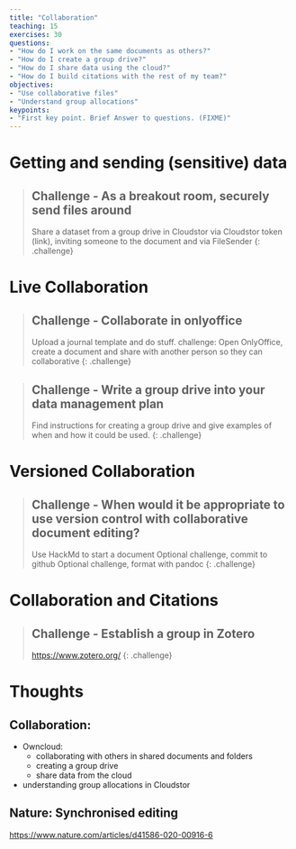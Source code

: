 ```yaml
---
title: "Collaboration"
teaching: 15
exercises: 30
questions:
- "How do I work on the same documents as others?"
- "How do I create a group drive?"
- "How do I share data using the cloud?"
- "How do I build citations with the rest of my team?"
objectives:
- "Use collaborative files"
- "Understand group allocations"
keypoints:
- "First key point. Brief Answer to questions. (FIXME)"
---
```


# Getting and sending (sensitive) data

> ## Challenge - As a breakout room, securely send files around
>
> Share a dataset from a group drive in Cloudstor via Cloudstor token (link), inviting someone to the document and via FileSender
{: .challenge}

# Live Collaboration

> ## Challenge - Collaborate in onlyoffice
> Upload a journal template and do stuff.
> challenge: Open OnlyOffice, create a document and share with another person so they can collaborative
{: .challenge}


> ## Challenge - Write a group drive into your data management plan
> Find instructions for creating a group drive and give examples of when and how it could be used.
{: .challenge}

# Versioned Collaboration

> ## Challenge - When would it be appropriate to use version control with collaborative document editing?
> Use HackMd to start a document
> Optional challenge, commit to github
> Optional challenge, format with pandoc
{: .challenge}

# Collaboration and Citations

> ## Challenge - Establish a group in Zotero
>  https://www.zotero.org/
{: .challenge}

# Thoughts

## Collaboration:
* Owncloud:
    * collaborating with others in shared documents and folders
    * creating a group drive
    * share data from the cloud
* understanding group allocations in Cloudstor




## Nature: Synchronised editing

https://www.nature.com/articles/d41586-020-00916-6
